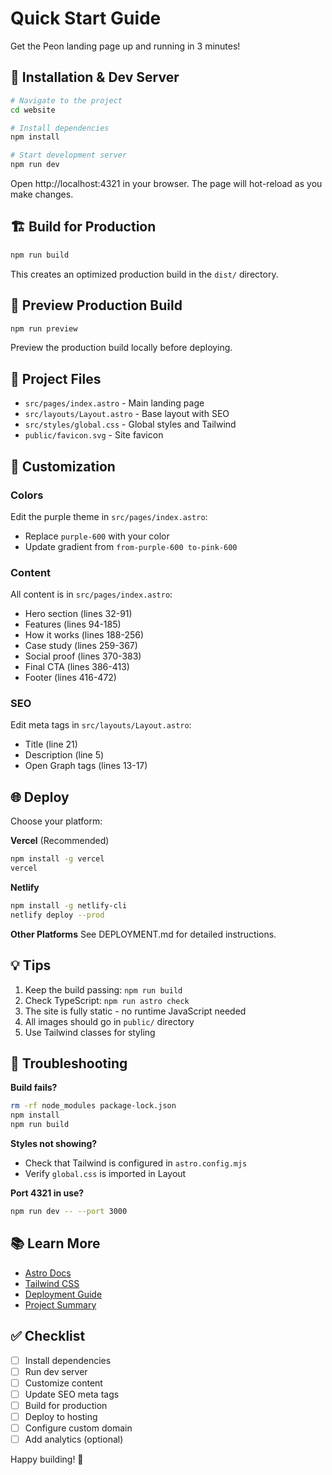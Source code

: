 # Quick Start Guide

Get the Peon landing page up and running in 3 minutes!

## 🚀 Installation & Dev Server

```bash
# Navigate to the project
cd website

# Install dependencies
npm install

# Start development server
npm run dev
```

Open http://localhost:4321 in your browser. The page will hot-reload as you make changes.

## 🏗️ Build for Production

```bash
npm run build
```

This creates an optimized production build in the `dist/` directory.

## 👀 Preview Production Build

```bash
npm run preview
```

Preview the production build locally before deploying.

## 📂 Project Files

- `src/pages/index.astro` - Main landing page
- `src/layouts/Layout.astro` - Base layout with SEO
- `src/styles/global.css` - Global styles and Tailwind
- `public/favicon.svg` - Site favicon

## 🎨 Customization

### Colors

Edit the purple theme in `src/pages/index.astro`:
- Replace `purple-600` with your color
- Update gradient from `from-purple-600 to-pink-600`

### Content

All content is in `src/pages/index.astro`:
- Hero section (lines 32-91)
- Features (lines 94-185)
- How it works (lines 188-256)
- Case study (lines 259-367)
- Social proof (lines 370-383)
- Final CTA (lines 386-413)
- Footer (lines 416-472)

### SEO

Edit meta tags in `src/layouts/Layout.astro`:
- Title (line 21)
- Description (line 5)
- Open Graph tags (lines 13-17)

## 🌐 Deploy

Choose your platform:

**Vercel** (Recommended)
```bash
npm install -g vercel
vercel
```

**Netlify**
```bash
npm install -g netlify-cli
netlify deploy --prod
```

**Other Platforms**
See DEPLOYMENT.md for detailed instructions.

## 💡 Tips

1. Keep the build passing: `npm run build`
2. Check TypeScript: `npm run astro check`
3. The site is fully static - no runtime JavaScript needed
4. All images should go in `public/` directory
5. Use Tailwind classes for styling

## 🐛 Troubleshooting

**Build fails?**
```bash
rm -rf node_modules package-lock.json
npm install
npm run build
```

**Styles not showing?**
- Check that Tailwind is configured in `astro.config.mjs`
- Verify `global.css` is imported in Layout

**Port 4321 in use?**
```bash
npm run dev -- --port 3000
```

## 📚 Learn More

- [Astro Docs](https://docs.astro.build)
- [Tailwind CSS](https://tailwindcss.com)
- [Deployment Guide](./DEPLOYMENT.md)
- [Project Summary](./PROJECT-SUMMARY.md)

## ✅ Checklist

- [ ] Install dependencies
- [ ] Run dev server
- [ ] Customize content
- [ ] Update SEO meta tags
- [ ] Build for production
- [ ] Deploy to hosting
- [ ] Configure custom domain
- [ ] Add analytics (optional)

Happy building! 🎉
